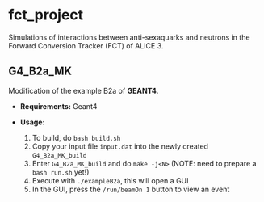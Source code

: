 fct_project
===========

Simulations of interactions between anti-sexaquarks and neutrons in the Forward Conversion Tracker (FCT) of ALICE 3.

## G4_B2a_MK

Modification of the example B2a of **GEANT4**.

* **Requirements:** Geant4

* **Usage:**

  1. To build, do `bash build.sh`
  2. Copy your input file `input.dat` into the newly created `G4_B2a_MK_build`
  3. Enter `G4_B2a_MK_build` and do `make -j<N>` (NOTE: need to prepare a `bash run.sh` yet!)
  4. Execute with `./exampleB2a`, this will open a GUI
  5. In the GUI, press the `/run/beamOn 1` button to view an event
